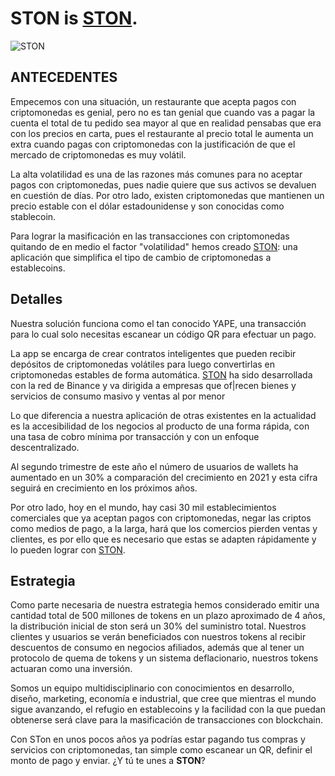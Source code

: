 # **STON** is [STON](https://ston.vercel.app/).
![STON](hackaton-interface/src/assets/img/logo.png)

## ANTECEDENTES 

Empecemos con una situación, un restaurante que acepta pagos con criptomonedas es genial, pero no es tan genial que cuando vas a pagar la cuenta el total de tu pedido sea mayor al que en realidad pensabas que era con los precios en carta, pues el restaurante al precio total le aumenta un extra cuando pagas con criptomonedas con la justificación de que el mercado de criptomonedas es muy volátil.

La alta volatilidad es una de las razones más comunes para no aceptar pagos con criptomonedas, pues nadie quiere que sus activos se devaluen en cuestión de días. Por otro lado, existen criptomonedas que mantienen un precio estable con el dólar estadounidense y son conocidas como stablecoin.

Para lograr la masificación en las transacciones con criptomonedas quitando de en medio el factor "volatilidad" hemos creado [STON](https://ston.vercel.app/): una aplicación que simplifica el tipo de cambio de criptomonedas a establecoins.

## Detalles

Nuestra solución funciona como el tan conocido YAPE, una transacción para lo cual solo necesitas escanear un código QR para efectuar un pago.

La app se encarga de crear contratos inteligentes que pueden recibir depósitos de criptomonedas volátiles para luego convertirlas en criptomonedas estables de forma automática. [STON](https://ston.vercel.app/) ha sido desarrollada con la red de Binance y va dirigida a empresas que of|recen bienes y servicios de consumo masivo y ventas al por menor

Lo que diferencia a nuestra aplicación de otras existentes en la actualidad es la accesibilidad de los negocios al producto de una forma rápida, con una tasa de cobro mínima por transacción y con un enfoque descentralizado.

Al segundo trimestre de este año el número de usuarios de wallets ha aumentado en un 30% a comparación del crecimiento en 2021 y esta cifra seguirá en crecimiento en los próximos años.

Por otro lado, hoy en el mundo, hay casi 30 mil establecimientos comerciales que ya aceptan pagos con criptomonedas, negar las criptos como medios de pago, a la larga, hará que los comercios pierden ventas y clientes, es por ello que es necesario que estas se adapten rápidamente y lo pueden lograr con [STON](https://ston.vercel.app/).

## Estrategia

Como parte necesaria de nuestra estrategia hemos considerado emitir una cantidad total de 500 millones de tokens en un plazo aproximado de 4 años, la distribución inicial de ston será un 30% del suministro total. Nuestros clientes y usuarios se verán beneficiados con nuestros tokens al recibir descuentos de consumo en negocios afiliados, además que al tener un protocolo de quema de tokens y un sistema deflacionario, nuestros tokens actuaran como una inversión.

Somos un equipo multidisciplinario con conocimientos en desarrollo, diseño, marketing, economía e industrial, que cree que mientras el mundo sigue avanzando, el refugio en establecoins y la facilidad con la que puedan obtenerse será clave para la masificación de transacciones con blockchain.

Con STon en unos pocos años ya podrías estar pagando tus compras y servicios con criptomonedas, tan simple como escanear un QR, definir el monto de pago y enviar. ¿Y tú te unes a **STON**?



